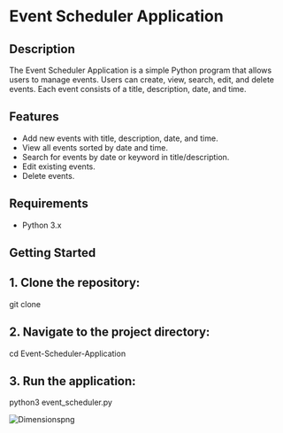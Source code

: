 # Event Scheduler Application

## Description

The Event Scheduler Application is a simple Python program that allows users to manage events. Users can create, view, search, edit, and delete events. Each event consists of a title, description, date, and time.

## Features

- Add new events with title, description, date, and time.
- View all events sorted by date and time.
- Search for events by date or keyword in title/description.
- Edit existing events.
- Delete events.

## Requirements

- Python 3.x

## Getting Started

## 1. Clone the repository:
git clone 


## 2. Navigate to the project directory:
cd Event-Scheduler-Application


## 3. Run the application:
python3 event_scheduler.py

![Dimensionspng](https://github.com/KagontleBooysen/Event-Scheduler-Application/assets/106469425/8e3c95da-e1e4-40e4-b38f-9df2e68c39d7)
